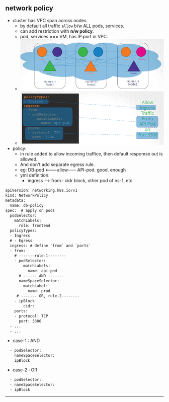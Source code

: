 ## network policy
- cluster has VPC span across nodes.
    - by default all traffic `allow` b/w ALL pods, services.
    - can add restriction with **n/w policy**.
    - pod, services  === VM, has IP:port in VPC.
    - ![img.png](../99_img/99_2_img/07/policy/img.png)
    - ![img_1.png](../99_img/99_2_img/07/policy/img_1.png)
- policy:
    - in rule added to allow incoming traffice, then default respomse out is allowed.
    - And don't add separate egress rule.
    - eg: DB-pod <---allow---- API-pod. good. enough
    - yml definition:
      - ingress --> from : cidr block, other pod of ns-1, etc
```
apiVersion: networking.k8s.io/v1
kind: NetworkPolicy
metadata:
  name: db-policy
spec:  # apply on pods
  podSelector:
    matchLabels:
      role: frontend  
  policyTypes:
  - Ingress
  # - Egress
  ingress: # define `from` and `ports`
  - from:
    # -------rule-1--------
    - podSelector:  
        matchLabels:
          name: api-pod
      # ------ AND -------    
      nameSpaceSelector:
        matchLabel:
          name: prod 
     # ------- OR, rule-2--------    
    - ipBlock
        cidr:             
    ports:
    - protocol: TCP
      port: 3306
  - ...
  - ...
```
- case-1 : AND
```
  - podSelector:
    nameSpaceSelector:
    ipBlock
```

- case-2 : OR
```
  - podSelector:
  - nameSpaceSelector:
  - ipBlock
```

---

